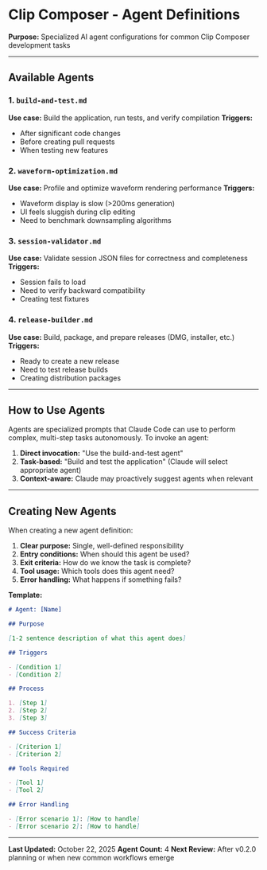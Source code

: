 # Clip Composer - Agent Definitions

**Purpose:** Specialized AI agent configurations for common Clip Composer development tasks

---

## Available Agents

### 1. `build-and-test.md`

**Use case:** Build the application, run tests, and verify compilation
**Triggers:**

- After significant code changes
- Before creating pull requests
- When testing new features

### 2. `waveform-optimization.md`

**Use case:** Profile and optimize waveform rendering performance
**Triggers:**

- Waveform display is slow (>200ms generation)
- UI feels sluggish during clip editing
- Need to benchmark downsampling algorithms

### 3. `session-validator.md`

**Use case:** Validate session JSON files for correctness and completeness
**Triggers:**

- Session fails to load
- Need to verify backward compatibility
- Creating test fixtures

### 4. `release-builder.md`

**Use case:** Build, package, and prepare releases (DMG, installer, etc.)
**Triggers:**

- Ready to create a new release
- Need to test release builds
- Creating distribution packages

---

## How to Use Agents

Agents are specialized prompts that Claude Code can use to perform complex, multi-step tasks autonomously. To invoke an agent:

1. **Direct invocation:** "Use the build-and-test agent"
2. **Task-based:** "Build and test the application" (Claude will select appropriate agent)
3. **Context-aware:** Claude may proactively suggest agents when relevant

---

## Creating New Agents

When creating a new agent definition:

1. **Clear purpose:** Single, well-defined responsibility
2. **Entry conditions:** When should this agent be used?
3. **Exit criteria:** How do we know the task is complete?
4. **Tool usage:** Which tools does this agent need?
5. **Error handling:** What happens if something fails?

**Template:**

```markdown
# Agent: [Name]

## Purpose

[1-2 sentence description of what this agent does]

## Triggers

- [Condition 1]
- [Condition 2]

## Process

1. [Step 1]
2. [Step 2]
3. [Step 3]

## Success Criteria

- [Criterion 1]
- [Criterion 2]

## Tools Required

- [Tool 1]
- [Tool 2]

## Error Handling

- [Error scenario 1]: [How to handle]
- [Error scenario 2]: [How to handle]
```

---

**Last Updated:** October 22, 2025
**Agent Count:** 4
**Next Review:** After v0.2.0 planning or when new common workflows emerge
